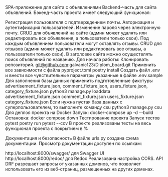 SPA-приложение для сайта с объявлениями Backend-часть для сайта объявлений. Бэкенд-часть проекта имеет следующий функционал:

Регистрация пользователя с подтверждением почты.
Авторизация и аутентификация пользователей.
Изменение пароля через электронную почту.
CRUD для объявлений на сайте (админ может удалять или редактировать все объявления, а пользователи только свои).
Под каждым объявлением пользователи могут оставлять отзывы.
CRUD для отзывов (админ может удалять или редактировать все отзывы, а пользователи только свои).
В заголовке сайта можно осуществлять поиск объявлений по названию. Для начала работы:
Клонировать репозиторий. git@github.com:galvanic123/Diplom_board.git
Применить все зависимости с файла pyproject.toml poetry install
Создать файл .env и внести все чувствительные параметры указанные в файле .env.sample
Для заполнения базы данных применить подготовленные фикстуры advertisement_fixture.json, comment_fixture.json, users_fixture.json, category_fixture.json python3 manage.py loaddata advertisement_fixture.json comment_fixture.json users_fixture.json category_fixture.json
Если нужна пустая база данных с суперпользователем, то выполните команду csu python3 manage.py csu
Для деплоя проекта на Docker Запуск: docker-compose up -d --build
Остановка: docker compose down Тестирование проекта Запуск тестов pytest poetry run pytest --cov В проекте реализованы тесты на весь функционал проекта с покрытием в %

Документация и безопасность В файле urls.py создана схема документации. Просмотр документации доступен по ссылкам:

http://localhost:8000/swagger/ для Swagger UI 
http://localhost:8000/redoc/ для Redoc
Реализована настройка CORS. API DRF разрешает запросы от указанных доменов, что позволяет использовать его из веб-страниц, размещенных на других доменах.
